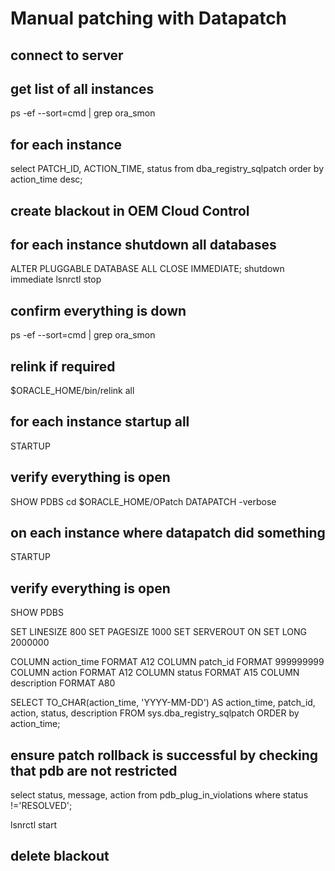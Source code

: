 # Manual patching with Datapatch

## connect to server
## get list of all instances
ps -ef --sort=cmd | grep ora_smon
## for each instance
select PATCH_ID, ACTION_TIME, status from dba_registry_sqlpatch order by action_time desc;

## create blackout in OEM Cloud Control

## for each instance shutdown all databases
ALTER PLUGGABLE DATABASE ALL CLOSE IMMEDIATE;
shutdown immediate
lsnrctl stop

## confirm everything is down
ps -ef --sort=cmd | grep ora_smon

## relink if required
$ORACLE_HOME/bin/relink all

## for each instance startup all
STARTUP
## verify everything is open
SHOW PDBS
cd $ORACLE_HOME/OPatch
DATAPATCH -verbose


## on each instance where datapatch did something
STARTUP
## verify everything is open
SHOW PDBS

SET LINESIZE 800
SET PAGESIZE 1000
SET SERVEROUT ON
SET LONG 2000000

COLUMN action_time FORMAT A12
COLUMN patch_id FORMAT 999999999
COLUMN action FORMAT A12 
COLUMN status FORMAT A15
COLUMN description FORMAT A80


SELECT TO_CHAR(action_time, 'YYYY-MM-DD') AS action_time,
 patch_id,
 action,
 status,
 description
 FROM   sys.dba_registry_sqlpatch
 ORDER by action_time;
 

## ensure patch rollback is successful by checking that pdb are not restricted
select  status, message, action 
from   pdb_plug_in_violations 
where  status !='RESOLVED';



lsnrctl start

## delete blackout

